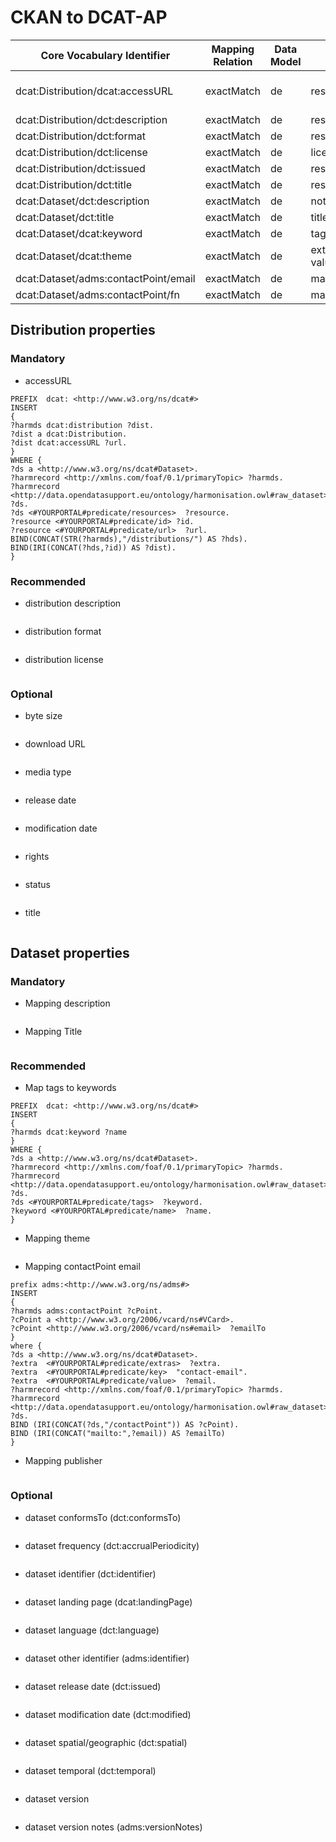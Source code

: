 # <Country> CKAN to DCAT-AP

Core Vocabulary Identifier | Mapping Relation | Data Model | Identifier | Mapping Comment
---------------------------|------------------|------------|------------|----------------
dcat:Distribution/dcat:accessURL | exactMatch | de | resources/url | not checked yet
dcat:Distribution/dct:description | exactMatch | de | resources/description | xx
dcat:Distribution/dct:format | exactMatch | de | resources/format | xx
dcat:Distribution/dct:license | exactMatch | de | license_url | xx
dcat:Distribution/dct:issued | exactMatch | de | resources/revision_timestamp | xx
dcat:Distribution/dct:title | exactMatch | de | resources/name | xx
dcat:Dataset/dct:description | exactMatch | de | notes | xx
dcat:Dataset/dct:title | exactMatch | de | title | xx
dcat:Dataset/dcat:keyword | exactMatch | de | tags/name | xx
dcat:Dataset/dcat:theme | exactMatch | de | extras/key[categorization]-value | xx
dcat:Dataset/adms:contactPoint/email | exactMatch | de | maintainer_email | xx
dcat:Dataset/adms:contactPoint/fn | exactMatch | de | maintainer | xx

## Distribution properties

### Mandatory
* accessURL

```
PREFIX  dcat: <http://www.w3.org/ns/dcat#>
INSERT
{
?harmds dcat:distribution ?dist.
?dist a dcat:Distribution.
?dist dcat:accessURL ?url.
}
WHERE {
?ds a <http://www.w3.org/ns/dcat#Dataset>. 
?harmrecord <http://xmlns.com/foaf/0.1/primaryTopic> ?harmds. 
?harmrecord <http://data.opendatasupport.eu/ontology/harmonisation.owl#raw_dataset> ?ds. 
?ds <#YOURPORTAL#predicate/resources>  ?resource. 
?resource <#YOURPORTAL#predicate/id> ?id.
?resource <#YOURPORTAL#predicate/url>  ?url. 
BIND(CONCAT(STR(?harmds),"/distributions/") AS ?hds).
BIND(IRI(CONCAT(?hds,?id)) AS ?dist).
}
```

### Recommended

* distribution description

```
```

* distribution format

```
```

* distribution license

```
```

### Optional
* byte size

```
```

* download URL

```
```

* media type

```
```

* release date

```
```

* modification date

```
```

* rights

```
```

* status

```
```

* title

```
```


## Dataset properties

### Mandatory
* Mapping description

```
```

* Mapping Title

```
```


### Recommended

* Map tags to keywords

```
PREFIX  dcat: <http://www.w3.org/ns/dcat#>
INSERT
{
?harmds dcat:keyword ?name
}
WHERE {
?ds a <http://www.w3.org/ns/dcat#Dataset>. 
?harmrecord <http://xmlns.com/foaf/0.1/primaryTopic> ?harmds. 
?harmrecord <http://data.opendatasupport.eu/ontology/harmonisation.owl#raw_dataset> ?ds. 
?ds <#YOURPORTAL#predicate/tags>  ?keyword. 
?keyword <#YOURPORTAL#predicate/name>  ?name. 
}
```

* Mapping theme

```
```

* Mapping contactPoint email 

```
prefix adms:<http://www.w3.org/ns/adms#>
INSERT 
{ 
?harmds adms:contactPoint ?cPoint.
?cPoint a <http://www.w3.org/2006/vcard/ns#VCard>.
?cPoint <http://www.w3.org/2006/vcard/ns#email>  ?emailTo
} 
where { 
?ds a <http://www.w3.org/ns/dcat#Dataset>. 
?extra  <#YOURPORTAL#predicate/extras>  ?extra. 
?extra  <#YOURPORTAL#predicate/key>  "contact-email". 
?extra  <#YOURPORTAL#predicate/value>  ?email. 
?harmrecord <http://xmlns.com/foaf/0.1/primaryTopic> ?harmds. 
?harmrecord <http://data.opendatasupport.eu/ontology/harmonisation.owl#raw_dataset> ?ds. 
BIND (IRI(CONCAT(?ds,"/contactPoint")) AS ?cPoint).
BIND (IRI(CONCAT("mailto:",?email)) AS ?emailTo)
}
```

* Mapping publisher

```
```


### Optional

* dataset conformsTo (dct:conformsTo)

```
```

* dataset frequency (dct:accrualPeriodicity)

```
```

* dataset identifier (dct:identifier)

```
```

* dataset landing page (dcat:landingPage)

```
```

* dataset language (dct:language)

```
```

* dataset other identifier (adms:identifier)

```
```

* dataset release date (dct:issued)

```
```

* dataset modification date (dct:modified)

```
```

* dataset spatial/geographic (dct:spatial)

```
```

* dataset temporal (dct:temporal)

```
```

* dataset version

```
```

* dataset version notes (adms:versionNotes)

```
```




